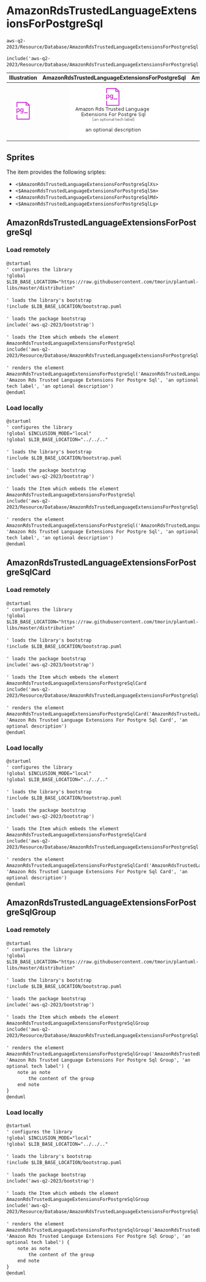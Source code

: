 # AmazonRdsTrustedLanguageExtensionsForPostgreSql


```text
aws-q2-2023/Resource/Database/AmazonRdsTrustedLanguageExtensionsForPostgreSql
```

```text
include('aws-q2-2023/Resource/Database/AmazonRdsTrustedLanguageExtensionsForPostgreSql')
```



| Illustration | AmazonRdsTrustedLanguageExtensionsForPostgreSql | AmazonRdsTrustedLanguageExtensionsForPostgreSqlCard | AmazonRdsTrustedLanguageExtensionsForPostgreSqlGroup |
| :---: | :---: | :---: | :---: |
| ![illustration for Illustration](../../../aws-q2-2023/Resource/Database/AmazonRdsTrustedLanguageExtensionsForPostgreSql.png) | ![illustration for AmazonRdsTrustedLanguageExtensionsForPostgreSql](../../../aws-q2-2023/Resource/Database/AmazonRdsTrustedLanguageExtensionsForPostgreSql.Local.png) | ![illustration for AmazonRdsTrustedLanguageExtensionsForPostgreSqlCard](../../../aws-q2-2023/Resource/Database/AmazonRdsTrustedLanguageExtensionsForPostgreSqlCard.Local.png) | ![illustration for AmazonRdsTrustedLanguageExtensionsForPostgreSqlGroup](../../../aws-q2-2023/Resource/Database/AmazonRdsTrustedLanguageExtensionsForPostgreSqlGroup.Local.png) |



## Sprites
The item provides the following sriptes:

- `<$AmazonRdsTrustedLanguageExtensionsForPostgreSqlXs>`
- `<$AmazonRdsTrustedLanguageExtensionsForPostgreSqlSm>`
- `<$AmazonRdsTrustedLanguageExtensionsForPostgreSqlMd>`
- `<$AmazonRdsTrustedLanguageExtensionsForPostgreSqlLg>`





## AmazonRdsTrustedLanguageExtensionsForPostgreSql

### Load remotely
```plantuml
@startuml
' configures the library
!global $LIB_BASE_LOCATION="https://raw.githubusercontent.com/tmorin/plantuml-libs/master/distribution"

' loads the library's bootstrap
!include $LIB_BASE_LOCATION/bootstrap.puml

' loads the package bootstrap
include('aws-q2-2023/bootstrap')

' loads the Item which embeds the element AmazonRdsTrustedLanguageExtensionsForPostgreSql
include('aws-q2-2023/Resource/Database/AmazonRdsTrustedLanguageExtensionsForPostgreSql')

' renders the element
AmazonRdsTrustedLanguageExtensionsForPostgreSql('AmazonRdsTrustedLanguageExtensionsForPostgreSql', 'Amazon Rds Trusted Language Extensions For Postgre Sql', 'an optional tech label', 'an optional description')
@enduml
```

### Load locally
```plantuml
@startuml
' configures the library
!global $INCLUSION_MODE="local"
!global $LIB_BASE_LOCATION="../../.."

' loads the library's bootstrap
!include $LIB_BASE_LOCATION/bootstrap.puml

' loads the package bootstrap
include('aws-q2-2023/bootstrap')

' loads the Item which embeds the element AmazonRdsTrustedLanguageExtensionsForPostgreSql
include('aws-q2-2023/Resource/Database/AmazonRdsTrustedLanguageExtensionsForPostgreSql')

' renders the element
AmazonRdsTrustedLanguageExtensionsForPostgreSql('AmazonRdsTrustedLanguageExtensionsForPostgreSql', 'Amazon Rds Trusted Language Extensions For Postgre Sql', 'an optional tech label', 'an optional description')
@enduml
```

## AmazonRdsTrustedLanguageExtensionsForPostgreSqlCard

### Load remotely
```plantuml
@startuml
' configures the library
!global $LIB_BASE_LOCATION="https://raw.githubusercontent.com/tmorin/plantuml-libs/master/distribution"

' loads the library's bootstrap
!include $LIB_BASE_LOCATION/bootstrap.puml

' loads the package bootstrap
include('aws-q2-2023/bootstrap')

' loads the Item which embeds the element AmazonRdsTrustedLanguageExtensionsForPostgreSqlCard
include('aws-q2-2023/Resource/Database/AmazonRdsTrustedLanguageExtensionsForPostgreSql')

' renders the element
AmazonRdsTrustedLanguageExtensionsForPostgreSqlCard('AmazonRdsTrustedLanguageExtensionsForPostgreSqlCard', 'Amazon Rds Trusted Language Extensions For Postgre Sql Card', 'an optional description')
@enduml
```

### Load locally
```plantuml
@startuml
' configures the library
!global $INCLUSION_MODE="local"
!global $LIB_BASE_LOCATION="../../.."

' loads the library's bootstrap
!include $LIB_BASE_LOCATION/bootstrap.puml

' loads the package bootstrap
include('aws-q2-2023/bootstrap')

' loads the Item which embeds the element AmazonRdsTrustedLanguageExtensionsForPostgreSqlCard
include('aws-q2-2023/Resource/Database/AmazonRdsTrustedLanguageExtensionsForPostgreSql')

' renders the element
AmazonRdsTrustedLanguageExtensionsForPostgreSqlCard('AmazonRdsTrustedLanguageExtensionsForPostgreSqlCard', 'Amazon Rds Trusted Language Extensions For Postgre Sql Card', 'an optional description')
@enduml
```

## AmazonRdsTrustedLanguageExtensionsForPostgreSqlGroup

### Load remotely
```plantuml
@startuml
' configures the library
!global $LIB_BASE_LOCATION="https://raw.githubusercontent.com/tmorin/plantuml-libs/master/distribution"

' loads the library's bootstrap
!include $LIB_BASE_LOCATION/bootstrap.puml

' loads the package bootstrap
include('aws-q2-2023/bootstrap')

' loads the Item which embeds the element AmazonRdsTrustedLanguageExtensionsForPostgreSqlGroup
include('aws-q2-2023/Resource/Database/AmazonRdsTrustedLanguageExtensionsForPostgreSql')

' renders the element
AmazonRdsTrustedLanguageExtensionsForPostgreSqlGroup('AmazonRdsTrustedLanguageExtensionsForPostgreSqlGroup', 'Amazon Rds Trusted Language Extensions For Postgre Sql Group', 'an optional tech label') {
    note as note
        the content of the group
    end note
}
@enduml
```

### Load locally
```plantuml
@startuml
' configures the library
!global $INCLUSION_MODE="local"
!global $LIB_BASE_LOCATION="../../.."

' loads the library's bootstrap
!include $LIB_BASE_LOCATION/bootstrap.puml

' loads the package bootstrap
include('aws-q2-2023/bootstrap')

' loads the Item which embeds the element AmazonRdsTrustedLanguageExtensionsForPostgreSqlGroup
include('aws-q2-2023/Resource/Database/AmazonRdsTrustedLanguageExtensionsForPostgreSql')

' renders the element
AmazonRdsTrustedLanguageExtensionsForPostgreSqlGroup('AmazonRdsTrustedLanguageExtensionsForPostgreSqlGroup', 'Amazon Rds Trusted Language Extensions For Postgre Sql Group', 'an optional tech label') {
    note as note
        the content of the group
    end note
}
@enduml
```

